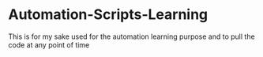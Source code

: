 # Automation-Scripts-Learning
This is for my sake used for the automation learning purpose and to pull the code at any point of time
